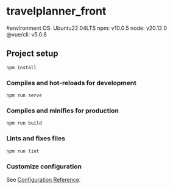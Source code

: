 # travelplanner_front

#environment
OS: Ubuntu22.04LTS
npm: v10.0.5
node: v20.12.0  
@vue/cli: v5.0.8

## Project setup
```
npm install
```

### Compiles and hot-reloads for development
```
npm run serve
```

### Compiles and minifies for production
```
npm run build
```

### Lints and fixes files
```
npm run lint
```

### Customize configuration
See [Configuration Reference](https://cli.vuejs.org/config/).
